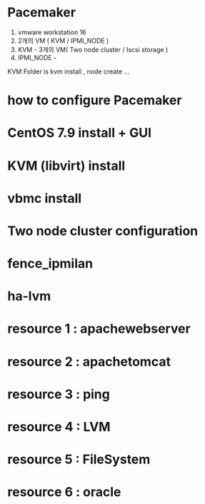 # Pacemaker

1. vmware workstation 16
2. 2개의 VM ( KVM / IPMI_NODE )
3. KVM - 3개의 VM( Two node cluster / Iscsi storage )
4. IPMI_NODE - 


KVM Folder is kvm install , node create ...


# how to configure Pacemaker
# CentOS 7.9 install + GUI
# KVM (libvirt) install 
# vbmc install
# Two node cluster configuration
# fence_ipmilan
# ha-lvm
# resource 1 : apachewebserver
# resource 2 : apachetomcat
# resource 3 : ping
# resource 4 : LVM
# resource 5 : FileSystem
# resource 6 : oracle
